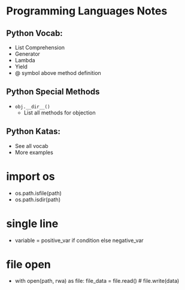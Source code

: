 # Programming Languages Notes

## Python Vocab:
* List Comprehension
* Generator
* Lambda
* Yield
* @ symbol above method definition

## Python Special Methods
* `obj.__dir__()`
  * List all methods for objection


## Python Katas:
* See all vocab
* More examples

# import os
* os.path.isfile(path)
* os.path.isdir(path)

# single line
* variable = positive_var if condition else negative_var

# file open
* with open(path, rwa) as file:
  file_data = file.read() # file.write(data)
